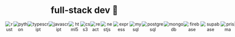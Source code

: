 <h1 align="center">full-stack dev 🫡</h1>

<div align="center" style="display: flex; width: 100vw; text-align: center;">
    <img src="https://img.shields.io/badge/rust-black?logo=rust" alt="rust" />
    <img src="https://img.shields.io/badge/python-black?logo=python" alt="python"/>
    <img src="https://img.shields.io/badge/typescript-black?logo=typescript" alt="typescript"/>
    <img src="https://img.shields.io/badge/javascript-black?logo=javascript" alt="javascript"/>
    <img src="https://img.shields.io/badge/html5-black?logo=html5" alt="html5"/>
    <img src="https://img.shields.io/badge/css3-black?logo=css3" alt="css3"/>
    <img src="https://img.shields.io/badge/react-black?logo=react" alt="react"/>
    <img src="https://img.shields.io/badge/nestjs-black?logo=nestjs" alt="nestjs"/>
    <img src="https://img.shields.io/badge/express-black?logo=express" alt="express"/>
    <img src="https://img.shields.io/badge/mysql-black?logo=mysql" alt="mysql"/>
    <img src="https://img.shields.io/badge/postgresql-black?logo=postgresql" alt="postgresql"/>
    <img src="https://img.shields.io/badge/mongodb-black?logo=mongodb" alt="mongodb"/>
    <img src="https://img.shields.io/badge/firebase-black?logo=firebase" alt="firebase"/>
    <img src="https://img.shields.io/badge/supabase-black?logo=supabase" alt="supabase"/>
    <img src="https://img.shields.io/badge/prisma-black?logo=prisma" alt="prisma"/>
    <img src="https://img.shields.io/badge/bash-black?logo=gnubash" alt="bash"/>
    <img src="https://img.shields.io/badge/linux-black?logo=linux" alt="linux"/>
    <img src="https://img.shields.io/badge/docker-black?logo=docker" alt="docker"/>
    <img src="https://img.shields.io/badge/git-black?logo=git" alt="git"/>
    <img src="https://img.shields.io/badge/postman-black?logo=postman" alt="postman"/>
    <img src="https://img.shields.io/badge/mocha-black?logo=mocha" alt="mocha"/>
    <img src="https://img.shields.io/badge/selenium-black?logo=selenium" alt="selenium"/>
    <img src="https://img.shields.io/badge/unity-black?logo=unity" alt="unity"/>
  </div>
</div>

